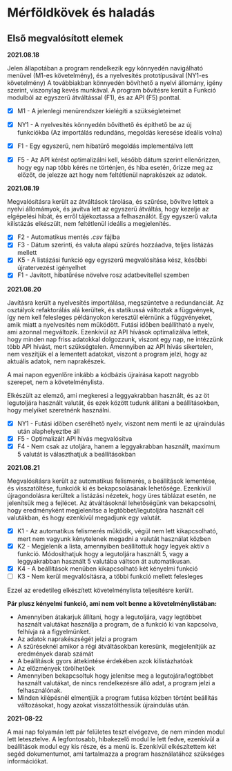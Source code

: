 # Mérföldkövek és haladás

## Első megvalósított elemek

**2021.08.18**

Jelen állapotában a program rendelkezik egy könnyedén navigálható menüvel (M1-es követelmény), és a nyelvesítés prototípusával (NY1-es követelmény) A továbbiakban könnyedén bövíthető a nyelvi állomány, igény szerint, viszonylag kevés munkával.
A program bővítésre került a Funkció modulból az egyszerű átváltással (F1), és az API (F5) ponttal.
 - [X] M1 - A jelenlegi menürendszer kielégíti a szükségleteimet
 - [X] NY1 - A nyelvesítés könnyedén bővíthető és építhető be az új funkciókba (Az importálás redundáns, megoldás keresése ideális volna)
 - [X] F1 - Egy egyszerű, nem hibatűrő megoldás implementálva lett
 - [X] F5 - Az API kérést optimalizálni kell, később dátum szerint ellenőrizzen, hogy egy nap több kérés ne történjen, és hiba esetén, őrizze meg az előzőt, de jelezze azt hogy nem feltétlenül naprakészek az adatok.


 **2021.08.19**

 Megvalósításra került az átváltások tárolása, és szűrése, bővítve lettek a nyelvi állomámyok, és javítva lett az egyszerű átváltás, hogy kezelje az elgépelési hibát, és erről tájékoztassa a felhasználót. Egy egyszerű valuta kilistázás elkészült, nem feltétlenül ideális a megjelenítés.

 - [X] F2 - Automatikus mentés *.csv* fájlba
 - [X] F3 - Dátum szerinti, és valuta alapú szűrés hozzáadva, teljes listázás mellett
 - [X] K5 - A listázási funkció egy egyszerű megvalósítása kész, későbbi újratervezést igényelhet
 - [X] F1 - Javított, hibatűrése növelve rosz adatbevitellel szemben

 **2021.08.20**

 Javításra került a nyelvesítés importálása, megszüntetve a redundanciát. Az osztályok refaktorálás alá kerültek, és statikussá változtak a függvények, így nem kell felesleges példányokon keresztül elérnünk a függvényeket, amik miatt a nyelvesítés nem működött. Futási időben beállítható a nyelv, ami azonnal megváltozik. Ezenkívül az API hívások optimalizálva lettek, hogy minden nap friss adatokkal dolgozzunk, viszont egy nap, ne intézzünk több API hívást, mert szükségtelen. Amennyiben az API hívás sikertelen, nem veszítjük el a lementett adatokat, viszont a program jelzi, hogy az aktuális adatok, nem naprakészek.

 A mai napon egyenlőre inkább a kódbázis újraírása kapott nagyobb szerepet, nem a követelménylista.

 Elkészült az elemző, ami megkeresi a leggyakrabban használt, és az öt legutoljára használt valutát, és ezek között tudunk állítani a beállításokban, hogy melyiket szeretnénk használni.

 - [X] NY1 - Futási időben cserélhető nyelv, viszont nem menti le az ujraindulás után alaphelyeztbe áll
 - [X] F5 - Optimalizált API hívás megvalósítva
 - [X] F4 - Nem csak az utoljára, hanem a leggyakrabban használt, maximum 5 valutát is választhatjuk a beállításokban

 **2021.08.21**

 Megvalósíŧásra került az automatikus felismerés, a beállítások lementése, és visszatöltése, funkciók ki és bekapcsolásának lehetősége. Ezenkívül újragondolásra kerültek a listázási nézetek, hogy üres táblázat esetén, ne jelenítsük meg a fejlécet. Az átváltásoknál lehetőségünk van bekapcsolni, hogy eredményként megjelenítse a legtöbbet/legutoljára használt cél valutákban, és hogy ezenkívül megadjunk egy valutát.

 - [X] K1 - Az automatikus felismerés működik, végül nem lett kikapcsolható, mert nem vagyunk kénytelenek megadni a valutát használat közben
 - [X] K2 - Megjelenik a lista, amennyiben beállítottuk hogy legyek aktív a funkció. Módosíthatjuk hogy a legutoljára használt 5, vagy a leggyakrabban használt 5 valutába váltson át automatikusan.
 - [X] K4 - A beállítások menüben kikapcsolható két kényelmi funkció
 - [ ] K3 - Nem kerül megvalósításra, a többi funkció mellett felesleges

Ezzel az eredetileg elkészített követelménylista teljesítésre került.

**Pár plusz kényelmi funkció, ami nem volt benne a követelménylistában:**

 - Amennyiben átakarjuk állítani, hogy a legutoljára, vagy legtöbbet használt valutákat használja a program, de a funkció ki van kapcsolva, felhívja rá a figyelmünket.
 - Az adatok naprakészségét jelzi a program
 - A szűréseknél amikor a régi átváltásokban keresünk, megjelenítjük az eredmények darab számát
 - A beállítások gyors áttekintése érdekében azok kilistázhatóak
 - Az előzmények törölhetőek
 - Amennyiben bekapcsoltuk hogy jelenítse meg a legutojára/legtöbbet használt valutákat, de nincs rendelkezésre álló adat, a program jelzi a felhasználónak.
 - Minden kilépésnél elmentjük a program futása közben történt beállítás változásokat, hogy azokat visszatölthessük újraindulás után.

**2021-08-22**

A mai nap folyamán lett pár felületes teszt elvégezve, de nem minden modul lett letesztelve. A legfontosabb, hibakezelő modul le lett fedve, ezenkívül a beállítások modul egy kis része, és a menü is.
Ezenkívül elkészítettem két segéd dokumentumot, ami tartalmazza a program használatához szükséges információkat.
